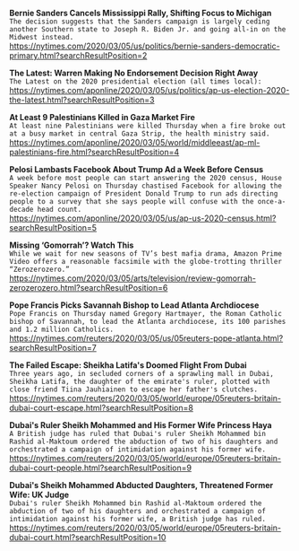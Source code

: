 **Bernie Sanders Cancels Mississippi Rally, Shifting Focus to Michigan**\
`The decision suggests that the Sanders campaign is largely ceding another Southern state to Joseph R. Biden Jr. and going all-in on the Midwest instead.`\
https://nytimes.com/2020/03/05/us/politics/bernie-sanders-democratic-primary.html?searchResultPosition=2

**The Latest: Warren Making No Endorsement Decision Right Away**\
`The Latest on the 2020 presidential election (all times local):`\
https://nytimes.com/aponline/2020/03/05/us/politics/ap-us-election-2020-the-latest.html?searchResultPosition=3

**At Least 9 Palestinians Killed in Gaza Market Fire**\
`At least nine Palestinians were killed Thursday when a fire broke out at a busy market in central Gaza Strip, the health ministry said.`\
https://nytimes.com/aponline/2020/03/05/world/middleeast/ap-ml-palestinians-fire.html?searchResultPosition=4

**Pelosi Lambasts Facebook About Trump Ad a Week Before Census**\
`A week before most people can start answering the 2020 census, House Speaker Nancy Pelosi on Thursday chastised Facebook for allowing the re-election campaign of President Donald Trump to run ads directing people to a survey that she says people will confuse with the once-a-decade head count.`\
https://nytimes.com/aponline/2020/03/05/us/ap-us-2020-census.html?searchResultPosition=5

**Missing ‘Gomorrah’? Watch This**\
`While we wait for new seasons of TV’s best mafia drama, Amazon Prime Video offers a reasonable facsimile with the globe-trotting thriller “Zerozerozero.”`\
https://nytimes.com/2020/03/05/arts/television/review-gomorrah-zerozerozero.html?searchResultPosition=6

**Pope Francis Picks Savannah Bishop to Lead Atlanta Archdiocese**\
`Pope Francis on Thursday named Gregory Hartmayer, the Roman Catholic bishop of Savannah, to lead the Atlanta archdiocese, its 100 parishes and 1.2 million Catholics.`\
https://nytimes.com/reuters/2020/03/05/us/05reuters-pope-atlanta.html?searchResultPosition=7

**The Failed Escape: Sheikha Latifa's Doomed Flight From Dubai**\
`Three years ago, in secluded corners of a sprawling mall in Dubai, Sheikha Latifa, the daughter of the emirate's ruler, plotted with close friend Tiina Jauhiainen to escape her father's clutches.`\
https://nytimes.com/reuters/2020/03/05/world/europe/05reuters-britain-dubai-court-escape.html?searchResultPosition=8

**Dubai's Ruler Sheikh Mohammed and His Former Wife Princess Haya**\
`A British judge has ruled that Dubai's ruler Sheikh Mohammed bin Rashid al-Maktoum ordered the abduction of two of his daughters and orchestrated a campaign of intimidation against his former wife.`\
https://nytimes.com/reuters/2020/03/05/world/europe/05reuters-britain-dubai-court-people.html?searchResultPosition=9

**Dubai's Sheikh Mohammed Abducted Daughters, Threatened Former Wife: UK Judge**\
`Dubai's ruler Sheikh Mohammed bin Rashid al-Maktoum ordered the abduction of two of his daughters and orchestrated a campaign of intimidation against his former wife, a British judge has ruled.`\
https://nytimes.com/reuters/2020/03/05/world/europe/05reuters-britain-dubai-court.html?searchResultPosition=10


